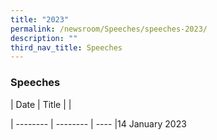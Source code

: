 ```yaml
---
title: "2023"
permalink: /newsroom/Speeches/speeches-2023/
description: ""
third_nav_title: Speeches
---
```

### Speeches

| Date | Title |  |

| -------- | -------- | ----
|14 January 2023